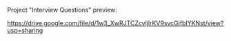 Project "Interview Questions" preview:

https://drive.google.com/file/d/1w3_XwRJTCZcvljlrKV9svcGifbIYKNst/view?usp=sharing

